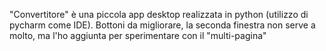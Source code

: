 "Convertitore" è una piccola app desktop realizzata in python (utilizzo di pycharm come IDE). Bottoni da migliorare, la seconda finestra non serve a molto, ma l'ho aggiunta per sperimentare con il "multi-pagina"
